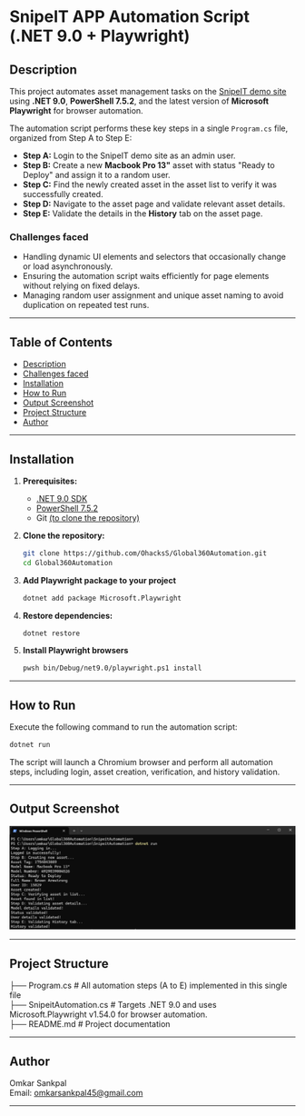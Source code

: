 # SnipeIT APP Automation Script (.NET 9.0 + Playwright)

## Description

This project automates asset management tasks on the [SnipeIT demo site](https://demo.snipeitapp.com/login) using **.NET 9.0**, **PowerShell 7.5.2**, and the latest version of **Microsoft Playwright** for browser automation.

The automation script performs these key steps in a single `Program.cs` file, organized from Step A to Step E:

- **Step A:** Login to the SnipeIT demo site as an admin user.
- **Step B:** Create a new **Macbook Pro 13"** asset with status "Ready to Deploy" and assign it to a random user.
- **Step C:** Find the newly created asset in the asset list to verify it was successfully created.
- **Step D:** Navigate to the asset page and validate relevant asset details.
- **Step E:** Validate the details in the **History** tab on the asset page.

### Challenges faced

- Handling dynamic UI elements and selectors that occasionally change or load asynchronously.
- Ensuring the automation script waits efficiently for page elements without relying on fixed delays.
- Managing random user assignment and unique asset naming to avoid duplication on repeated test runs.

---

## Table of Contents

- [Description](#description)
- [Challenges faced](#challenges-faced)
- [Installation](#installation)
- [How to Run](#how-to-run)
- [Output Screenshot](#output-screenshot)
- [Project Structure](#project-structure)
- [Author](#author)

---

## Installation

1. **Prerequisites:**

   - [.NET 9.0 SDK](https://dotnet.microsoft.com/en-us/download/dotnet/9.0)
   - [PowerShell 7.5.2](https://learn.microsoft.com/en-us/powershell/scripting/install/installing-powershell)
   - Git [(to clone the repository)](https://github.com/OhacksS/Global360Automation.git)

2. **Clone the repository:**

   ```bash
   git clone https://github.com/OhacksS/Global360Automation.git
   cd Global360Automation
   ```

3. **Add Playwright package to your project**
   ```bash
   dotnet add package Microsoft.Playwright
   ```
4. **Restore dependencies:**
    ```bash
    dotnet restore
    ```

5. **Install Playwright browsers**
    ```bash
    pwsh bin/Debug/net9.0/playwright.ps1 install
    ```
---

## How to Run

Execute the following command to run the automation script:
  
 ```bash
dotnet run
```

The script will launch a Chromium browser and perform all automation steps, including login, asset creation, verification, and history validation.

---
## Output Screenshot
![Automation Script Running](./Snipeitapp-console-output.png)

---
## Project Structure
 ├── Program.cs      # All automation steps (A to E) implemented in this single file<br>
 ├── SnipeitAutomation.cs       # Targets .NET 9.0 and uses Microsoft.Playwright v1.54.0 for browser automation.<br>
 ├── README.md       # Project documentation

--- 
## Author
Omkar Sankpal <br>
Email: omkarsankpal45@gmail.com

---


